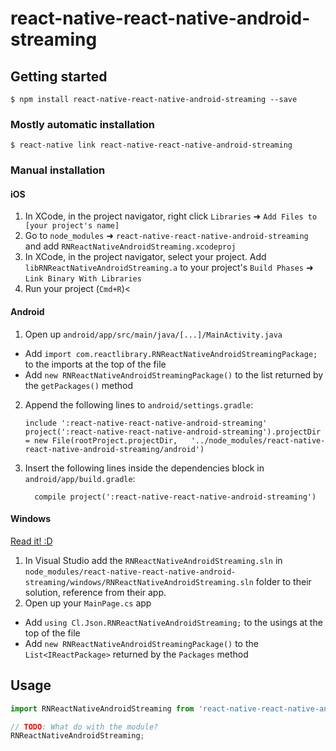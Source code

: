 
# react-native-react-native-android-streaming

## Getting started

`$ npm install react-native-react-native-android-streaming --save`

### Mostly automatic installation

`$ react-native link react-native-react-native-android-streaming`

### Manual installation


#### iOS

1. In XCode, in the project navigator, right click `Libraries` ➜ `Add Files to [your project's name]`
2. Go to `node_modules` ➜ `react-native-react-native-android-streaming` and add `RNReactNativeAndroidStreaming.xcodeproj`
3. In XCode, in the project navigator, select your project. Add `libRNReactNativeAndroidStreaming.a` to your project's `Build Phases` ➜ `Link Binary With Libraries`
4. Run your project (`Cmd+R`)<

#### Android

1. Open up `android/app/src/main/java/[...]/MainActivity.java`
  - Add `import com.reactlibrary.RNReactNativeAndroidStreamingPackage;` to the imports at the top of the file
  - Add `new RNReactNativeAndroidStreamingPackage()` to the list returned by the `getPackages()` method
2. Append the following lines to `android/settings.gradle`:
  	```
  	include ':react-native-react-native-android-streaming'
  	project(':react-native-react-native-android-streaming').projectDir = new File(rootProject.projectDir, 	'../node_modules/react-native-react-native-android-streaming/android')
  	```
3. Insert the following lines inside the dependencies block in `android/app/build.gradle`:
  	```
      compile project(':react-native-react-native-android-streaming')
  	```

#### Windows
[Read it! :D](https://github.com/ReactWindows/react-native)

1. In Visual Studio add the `RNReactNativeAndroidStreaming.sln` in `node_modules/react-native-react-native-android-streaming/windows/RNReactNativeAndroidStreaming.sln` folder to their solution, reference from their app.
2. Open up your `MainPage.cs` app
  - Add `using Cl.Json.RNReactNativeAndroidStreaming;` to the usings at the top of the file
  - Add `new RNReactNativeAndroidStreamingPackage()` to the `List<IReactPackage>` returned by the `Packages` method
      

## Usage
```javascript
import RNReactNativeAndroidStreaming from 'react-native-react-native-android-streaming';

// TODO: What do with the module?
RNReactNativeAndroidStreaming;
```
  